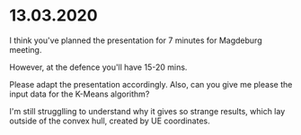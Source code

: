 # 13.03.2020

I think you've planned the presentation for 7 minutes for Magdeburg meeting.
 
However, at the defence you'll have 15-20 mins.
 
Please adapt the presentation accordingly. Also, can you give me please the input data for the K-Means algorithm? 

I'm still strugglling to understand why it gives so strange results, which lay outside of the convex hull, created by UE coordinates.
